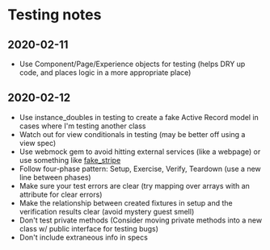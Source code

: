 Testing notes
=============

2020-02-11
----------
* Use Component/Page/Experience objects for testing (helps DRY up code, and places logic in a more appropriate place)

2020-02-12
----------
* Use instance_doubles in testing to create a fake Active Record model in cases where I'm testing another class
* Watch out for view conditionals in testing (may be better off using a view spec)
* Use webmock gem to avoid hitting external services (like a webpage) or use something like [fake_stripe](https://github.com/thoughtbot/fake_stripe)
* Follow four-phase pattern: Setup, Exercise, Verify, Teardown (use a new line between phases)
* Make sure your test errors are clear (try mapping over arrays with an attribute for clear errors)
* Make the relationship between created fixtures in setup and the verification results clear (avoid mystery guest smell)
* Don't test private methods (Consider moving private methods into a new class w/ public interface for testing bugs)
* Don't include extraneous info in specs
